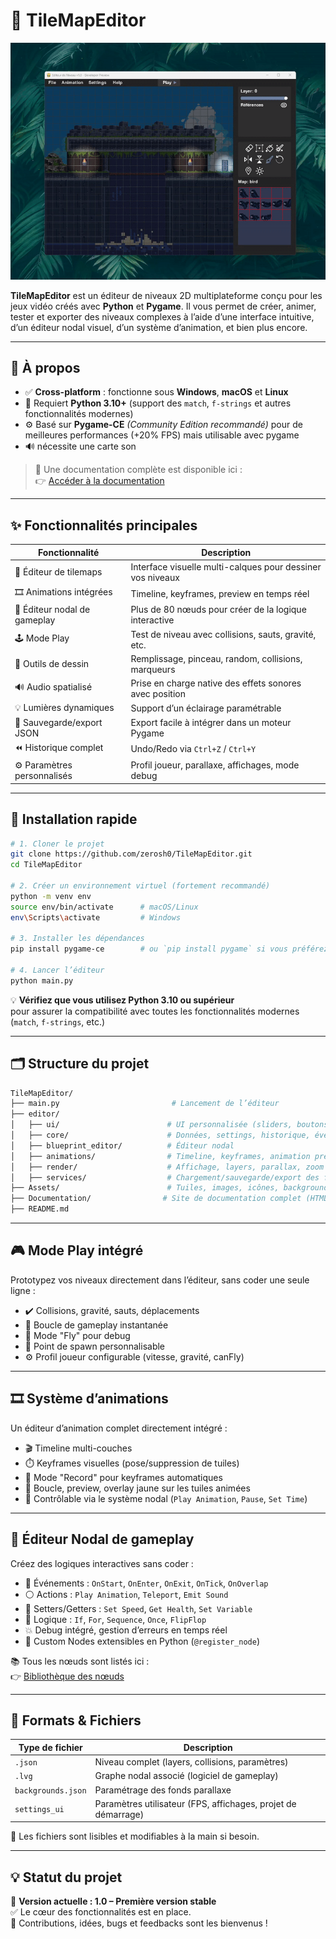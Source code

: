# 🎨 TileMapEditor

![Aperçu de l’éditeur](Documentation/assets/images/main.gif)

**TileMapEditor** est un éditeur de niveaux 2D multiplateforme conçu pour les jeux vidéo créés avec **Python** et **Pygame**. Il vous permet de créer, animer, tester et exporter des niveaux complexes à l’aide d’une interface intuitive, d’un éditeur nodal visuel, d’un système d’animation, et bien plus encore.

---

## 🧭 À propos

- ✅ **Cross-platform** : fonctionne sous **Windows**, **macOS** et **Linux**
- 🐍 Requiert **Python 3.10+** (support des `match`, `f-strings` et autres fonctionnalités modernes)
- ⚙️ Basé sur **Pygame-CE** *(Community Edition recommandé)* pour de meilleures performances (+20% FPS) mais utilisable avec pygame
- 🔊 nécessite une carte son

> 📘 Une documentation complète est disponible ici :  
> 👉 [Accéder à la documentation](https://zerosh0.github.io/TileMapEditor/Documentation/index.html)

---

## ✨ Fonctionnalités principales

| Fonctionnalité                          | Description |
|----------------------------------------|-------------|
| 🧱 Éditeur de tilemaps                 | Interface visuelle multi-calques pour dessiner vos niveaux |
| 🎞️ Animations intégrées               | Timeline, keyframes, preview en temps réel |
| 🧠 Éditeur nodal de gameplay           | Plus de 80 nœuds pour créer de la logique interactive |
| 🕹️ Mode Play                         | Test de niveau avec collisions, sauts, gravité, etc. |
| 🎯 Outils de dessin                    | Remplissage, pinceau, random, collisions, marqueurs |
| 🔊 Audio spatialisé                    | Prise en charge native des effets sonores avec position |
| 💡 Lumières dynamiques                | Support d’un éclairage paramétrable  |
| 💾 Sauvegarde/export JSON             | Export facile à intégrer dans un moteur Pygame |
| ⏪ Historique complet                  | Undo/Redo via `Ctrl+Z` / `Ctrl+Y` |
| ⚙️ Paramètres personnalisés           | Profil joueur, parallaxe, affichages, mode debug |

---

## 🚀 Installation rapide

```bash
# 1. Cloner le projet
git clone https://github.com/zerosh0/TileMapEditor.git
cd TileMapEditor

# 2. Créer un environnement virtuel (fortement recommandé)
python -m venv env
source env/bin/activate      # macOS/Linux
env\Scripts\activate         # Windows

# 3. Installer les dépendances
pip install pygame-ce        # ou `pip install pygame` si vous préférez

# 4. Lancer l’éditeur
python main.py
```

💡 **Vérifiez que vous utilisez Python 3.10 ou supérieur**  
pour assurer la compatibilité avec toutes les fonctionnalités modernes (`match`, `f-strings`, etc.)

---

## 🗂️ Structure du projet

```bash
TileMapEditor/
├── main.py                         # Lancement de l’éditeur
├── editor/
│   ├── ui/                        # UI personnalisée (sliders, boutons, dialogues)
│   ├── core/                      # Données, settings, historique, événements
│   ├── blueprint_editor/          # Éditeur nodal
│   ├── animations/                # Timeline, keyframes, animation preview
│   ├── render/                    # Affichage, layers, parallax, zoom
│   ├── services/                  # Chargement/sauvegarde/export des fichiers
├── Assets/                        # Tuiles, images, icônes, backgrounds
├── Documentation/                # Site de documentation complet (HTML)
├── README.md
```
---
## 🎮 Mode Play intégré

Prototypez vos niveaux directement dans l’éditeur, sans coder une seule ligne :

- ✔️ Collisions, gravité, sauts, déplacements  
- 🔁 Boucle de gameplay instantanée  
- 🧪 Mode "Fly" pour debug  
- 🧍 Point de spawn personnalisable  
- ⚙️ Profil joueur configurable (vitesse, gravité, canFly)  

---

## 🎞️ Système d’animations

Un éditeur d’animation complet directement intégré :

- 🎬 Timeline multi-couches  
- ⏱️ Keyframes visuelles (pose/suppression de tuiles)  
- 🔵 Mode "Record" pour keyframes automatiques  
- 🔁 Boucle, preview, overlay jaune sur les tuiles animées  
- 🔗 Contrôlable via le système nodal (`Play Animation`, `Pause`, `Set Time`)  

---

## 🧠 Éditeur Nodal de gameplay

Créez des logiques interactives sans coder :

- 🔴 Événements : `OnStart`, `OnEnter`, `OnExit`, `OnTick`, `OnOverlap`  
- ⚪ Actions : `Play Animation`, `Teleport`, `Emit Sound`  
- 🔧 Setters/Getters : `Set Speed`, `Get Health`, `Set Variable`  
- 🔁 Logique : `If`, `For`, `Sequence`, `Once`, `FlipFlop`  
- 💥 Debug intégré, gestion d’erreurs en temps réel  
- 🧩 Custom Nodes extensibles en Python (`@register_node`)  

📚 Tous les nœuds sont listés ici :  
👉 [Bibliothèque des nœuds](https://zerosh0.github.io/TileMapEditor/Documentation/pages/references.html)

---

## 💾 Formats & Fichiers

| Type de fichier      | Description                                      |
|----------------------|-------------------------------------------------|
| `.json`              | Niveau complet (layers, collisions, paramètres) |
| `.lvg`               | Graphe nodal associé (logiciel de gameplay)     |
| `backgrounds.json`   | Paramétrage des fonds parallaxe                  |
| `settings_ui`        | Paramètres utilisateur (FPS, affichages, projet de démarrage) |

📁 Les fichiers sont lisibles et modifiables à la main si besoin.

---


## 💡 Statut du projet

🎉 **Version actuelle : 1.0 – Première version stable**  
✅ Le cœur des fonctionnalités est en place.  
📢 Contributions, idées, bugs et feedbacks sont les bienvenus !